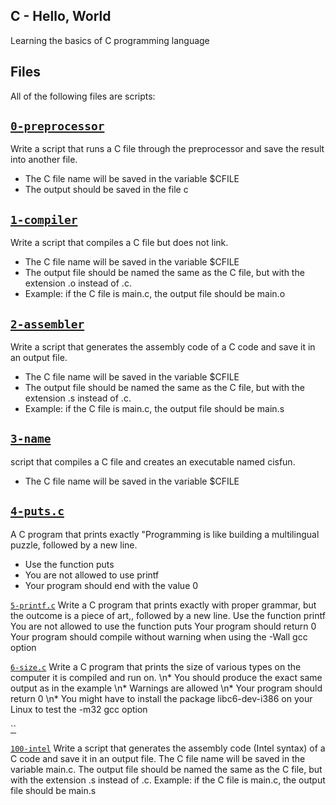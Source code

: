 ## C - Hello, World 

Learning the basics of C programming language

## Files
All of the following files are scripts:

## [`0-preprocessor`](0-preprocessor)
Write a script that runs a C file through the preprocessor and save the result into another file.

* The C file name will be saved in the variable $CFILE
* The output should be saved in the file c

## [`1-compiler`](1-compiler)
Write a script that compiles a C file but does not link.

* The C file name will be saved in the variable $CFILE
* The output file should be named the same as the C file, but with the extension .o instead of .c.
* Example: if the C file is main.c, the output file should be main.o

## [`2-assembler`](2-assembler)
Write a script that generates the assembly code of a C code and save it in an output file.

* The C file name will be saved in the variable $CFILE
* The output file should be named the same as the C file, but with the extension .s instead of .c.
* Example: if the C file is main.c, the output file should be main.s

## [`3-name`](3-name)
 script that compiles a C file and creates an executable named cisfun.

* The C file name will be saved in the variable $CFILE

## [`4-puts.c`](4-puts.c)
A C program that prints exactly "Programming is like building a multilingual puzzle, followed by a new line.

* Use the function puts
* You are not allowed to use printf
* Your program should end with the value 0



[`5-printf.c`](5-printf.c)
Write a C program that prints exactly with proper grammar, but the outcome is a piece of art,, followed by a new line. Use the function printf You are not allowed to use the function puts Your program should return 0 Your program should compile without warning when using the -Wall gcc option

[`6-size.c`](6-size.c)
Write a C program that prints the size of various types on the computer it is compiled and run on. \n\* You should produce the exact same output as in the example \n\* Warnings are allowed \n\* Your program should return 0 \n\* You might have to install the package libc6-dev-i386 on your Linux to test the -m32 gcc option

[``]()


[`100-intel`](100-intel)
Write a script that generates the assembly code (Intel syntax) of a C code and save it in an output file. The C file name will be saved in the variable main.c. The output file should be named the same as the C file, but with the extension .s instead of .c. Example: if the C file is main.c, the output file should be main.s
